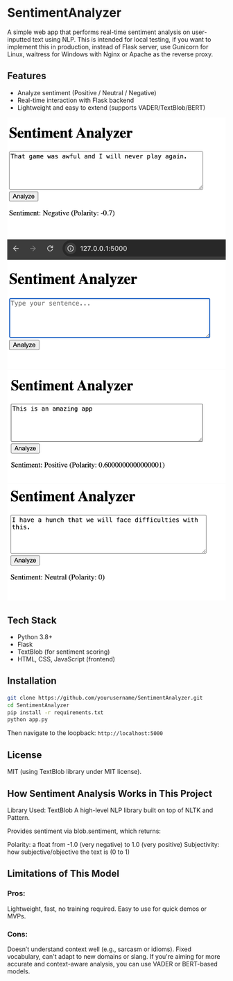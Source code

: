 # SentimentAnalyzer

A simple web app that performs real-time sentiment analysis on user-inputted text using NLP. This is intended for local testing, if you want to implement this in production, instead of Flask server, use Gunicorn for Linux, waitress for Windows with Nginx or Apache as the reverse proxy.

## Features
- Analyze sentiment (Positive / Neutral / Negative)
- Real-time interaction with Flask backend
- Lightweight and easy to extend (supports VADER/TextBlob/BERT)

![Sentiment input evaluation UI and example](<Screenshot 2025-07-12 at 6.07.41 PM.png>)
![Sentiment input evaluation UI and example](<Screenshot 2025-07-12 at 6.05.56 PM.png>)
![Sentiment input evaluation UI and example](<Screenshot 2025-07-12 at 6.06.28 PM.png>)
![Sentiment input evaluation UI and example](<Screenshot 2025-07-12 at 6.07.03 PM.png>)

## Tech Stack
- Python 3.8+
- Flask
- TextBlob (for sentiment scoring)
- HTML, CSS, JavaScript (frontend)

## Installation

```bash
git clone https://github.com/yourusername/SentimentAnalyzer.git
cd SentimentAnalyzer
pip install -r requirements.txt
python app.py
```

Then navigate to the loopback: `http://localhost:5000`

## License
MIT (using TextBlob library under MIT license).

## How Sentiment Analysis Works in This Project
Library Used: TextBlob
A high-level NLP library built on top of NLTK and Pattern.

Provides sentiment via blob.sentiment, which returns:

Polarity: a float from -1.0 (very negative) to 1.0 (very positive)
Subjectivity: how subjective/objective the text is (0 to 1)

## Limitations of This Model
### Pros:
Lightweight, fast, no training required.
Easy to use for quick demos or MVPs.

### Cons:
Doesn’t understand context well (e.g., sarcasm or idioms).
Fixed vocabulary, can't adapt to new domains or slang. If you're aiming for more accurate and context-aware analysis, you can use VADER or BERT-based models.


